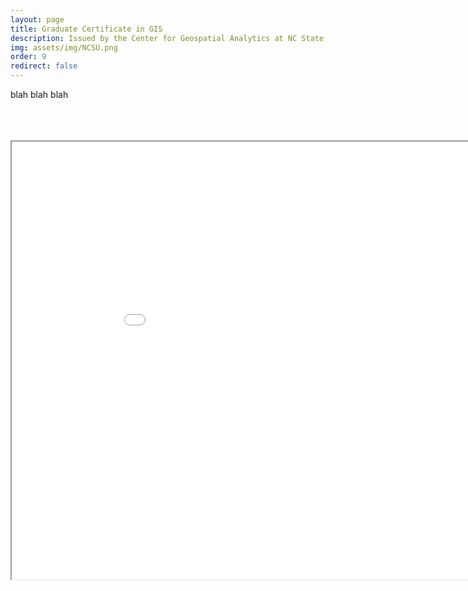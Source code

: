 ```yaml
---
layout: page
title: Graduate Certificate in GIS
description: Issued by the Center for Geospatial Analytics at NC State University
img: assets/img/NCSU.png
order: 9
redirect: false 
---
```

blah blah blah




<br>

<br>

<br>


<iframe src="/assets/pdf/Graduate_Certificate_copy.pdf" height="700" width="960" allowfullscreen="" frameborder="10">
</iframe>
